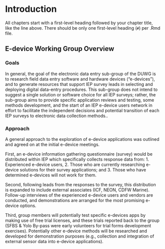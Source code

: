# Introduction 

All chapters start with a first-level heading followed by your chapter title, like the line above. There should be only one first-level heading (`#`) per .Rmd file.

## E-device Working Group Overview

### Goals

In general, the goal of the electronic data entry sub-group of the DUWG is to research field data entry software and hardware devices (“e-devices”), and to generate resources that support IEP survey leads in selecting and deploying digital data-entry procedures.  This sub-group does not intend to suggest a single solution or software choice for all IEP surveys; rather, the sub-group aims to provide specific application reviews and testing, some methods development, and the start of an IEP e-device users network in effort to facilitate the independent decisions and potential transition of each IEP surveys to electronic data collection methods..

### Approach

A general approach to the exploration of e-device applications was outlined and agreed on at the initial e-device meetings.  

First, an e-device information gathering questionnaire (survey) would be distributed within IEP which specifically collects response data from: 1. Experienced e-device users, 2. Those who are currently researching e-device solutions for their survey applications; and 3. Those who have determined e-devices will not work for them. 

Second, following leads from the responses to the survey, this distribution is expanded to include external associates (ICF, NEON, CDFW Marine).  Follow-up interviews of the experienced e-device users and vendors are conducted, and demonstrations are arranged for the most promising e-device options.

Third, group members will potentially test specific e-devices apps by making use of free trial licenses, and these trials reported back to the group (SFBS & Yolo By-pass were early volunteers for trial forms development exercises).  Potentially other e-device methods will be researched and developed for demonstration purposes (e.g., collection and integration of external sensor data into e-device applications).

